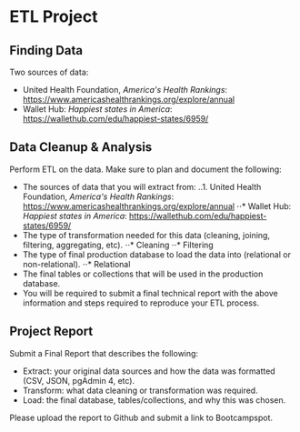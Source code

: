 # ETL Project

## Finding Data
Two sources of data:
* United Health Foundation, _America's Health Rankings_: https://www.americashealthrankings.org/explore/annual
* Wallet Hub: _Happiest states in America_: https://wallethub.com/edu/happiest-states/6959/

## Data Cleanup & Analysis
Perform ETL on the data. Make sure to plan and document the following:

* The sources of data that you will extract from:
 ..1. United Health Foundation, _America's Health Rankings_: https://www.americashealthrankings.org/explore/annual
 ⋅⋅* Wallet Hub: _Happiest states in America_: https://wallethub.com/edu/happiest-states/6959/
* The type of transformation needed for this data (cleaning, joining, filtering, aggregating, etc).
  ⋅⋅* Cleaning
  ⋅⋅* Filtering
* The type of final production database to load the data into (relational or non-relational).
  ⋅⋅* Relational
* The final tables or collections that will be used in the production database.
* You will be required to submit a final technical report with the above information and steps required to reproduce your ETL process.

## Project Report
Submit a Final Report that describes the following:

* Extract: your original data sources and how the data was formatted (CSV, JSON, pgAdmin 4, etc).
* Transform: what data cleaning or transformation was required.
* Load: the final database, tables/collections, and why this was chosen.

Please upload the report to Github and submit a link to Bootcampspot.
